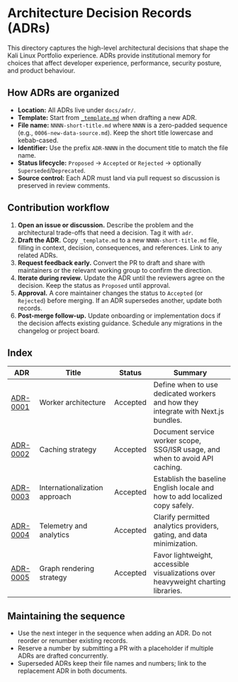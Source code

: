 # Architecture Decision Records (ADRs)

This directory captures the high-level architectural decisions that shape the Kali Linux Portfolio experience. ADRs provide institutional memory for choices that affect developer experience, performance, security posture, and product behaviour.

## How ADRs are organized

- **Location:** All ADRs live under `docs/adr/`.
- **Template:** Start from [`_template.md`](./_template.md) when drafting a new ADR.
- **File name:** `NNNN-short-title.md` where `NNNN` is a zero-padded sequence (e.g., `0006-new-data-source.md`). Keep the short title lowercase and kebab-cased.
- **Identifier:** Use the prefix `ADR-NNNN` in the document title to match the file name.
- **Status lifecycle:** `Proposed` → `Accepted` or `Rejected` → optionally `Superseded`/`Deprecated`.
- **Source control:** Each ADR must land via pull request so discussion is preserved in review comments.

## Contribution workflow

1. **Open an issue or discussion.** Describe the problem and the architectural trade-offs that need a decision. Tag it with `adr`.
2. **Draft the ADR.** Copy `_template.md` to a new `NNNN-short-title.md` file, filling in context, decision, consequences, and references. Link to any related ADRs.
3. **Request feedback early.** Convert the PR to draft and share with maintainers or the relevant working group to confirm the direction.
4. **Iterate during review.** Update the ADR until the reviewers agree on the decision. Keep the status as `Proposed` until approval.
5. **Approval.** A core maintainer changes the status to `Accepted` (or `Rejected`) before merging. If an ADR supersedes another, update both records.
6. **Post-merge follow-up.** Update onboarding or implementation docs if the decision affects existing guidance. Schedule any migrations in the changelog or project board.

## Index

| ADR | Title | Status | Summary |
| --- | ----- | ------ | ------- |
| [ADR-0001](./0001-worker-architecture.md) | Worker architecture | Accepted | Define when to use dedicated workers and how they integrate with Next.js bundles. |
| [ADR-0002](./0002-caching-strategy.md) | Caching strategy | Accepted | Document service worker scope, SSG/ISR usage, and when to avoid API caching. |
| [ADR-0003](./0003-internationalization-approach.md) | Internationalization approach | Accepted | Establish the baseline English locale and how to add localized copy safely. |
| [ADR-0004](./0004-telemetry-and-analytics.md) | Telemetry and analytics | Accepted | Clarify permitted analytics providers, gating, and data minimization. |
| [ADR-0005](./0005-graph-rendering-strategy.md) | Graph rendering strategy | Accepted | Favor lightweight, accessible visualizations over heavyweight charting libraries. |

## Maintaining the sequence

- Use the next integer in the sequence when adding an ADR. Do not reorder or renumber existing records.
- Reserve a number by submitting a PR with a placeholder if multiple ADRs are drafted concurrently.
- Superseded ADRs keep their file names and numbers; link to the replacement ADR in both documents.
